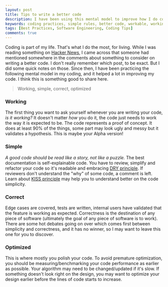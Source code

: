 ```yaml
---
layout: post
title: Tips to write a better code
description: I have been using this mental model to improve how I do coding or writing better code.
keywords: coding practices, simple rules, better code, workable, working, correctness, simple, simplicity, optimization, optimized
tags: [Best Practices, Software Engineering, Coding Tips]
comments: true
---
```


Coding is part of my life. That's what I do the most, for living. While I was reading something on [Hacker News](https://news.ycombinator.com/), I came across that someone had mentioned somewhere in the comments about something to consider on writing a better code. I don't really remember which post, to be exact. But I did some quick notes on those. Since then, I have been practicing the following mental model in my coding, and it helped a lot in improving my code. I think this is something good to share here.

> Working, simple, correct, optimized

### Working

The first thing you want to ask yourself whenever you are writing your code, _is it working?_ It doesn't matter _how_ you do it, the code just needs to work the way it is expected to be. The code represents a proof of concept. It does at least 90% of the things, some part may look ugly and messy but it validates a hypothesis. This is maybe your Alpha version!

### Simple

_A good code should be read like a story, not like a puzzle._ The best documentation is self-explainable code. You have to review, simplify and refactor your code so it's readable and embracing [DRY principle](https://thevaluable.dev/dry-principle-cost-benefit-example/). If reviewers don't understand the "why" of some code, a comment is left. Learn about [KISS principle](https://thevaluable.dev/kiss-principle-explained/) may help you to understand better on the code simplicity.

### Correct

Edge cases are covered, tests are written, internal users have validated that the feature is working as expected. Correctness is the destination of any piece of software (ultimately the goal of any piece of software is to work). There are some hot debates going on over which comes first between simplicity and correctness, and it has no winner, so I may want to leave this one for you to discover.

### Optimized

This is where mostly you polish your code. To avoid premature optimization, you should be measuring/benchmarking your code performance as earlier as possible. Your algorithm may need to be changed/updated if it's slow. If something doesn't look right on the design, you may want to optimize your design earlier before the lines of code starts to increase.
